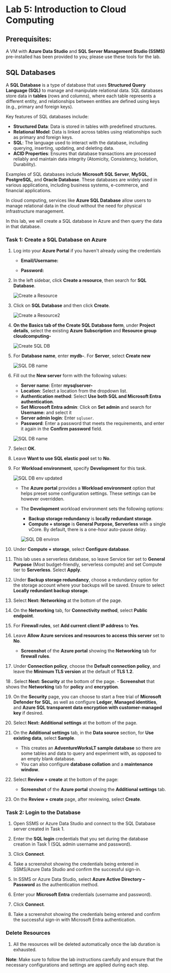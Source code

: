 # Lab 5: Introduction to Cloud Computing

## Prerequisites:
A VM with **Azure Data Studio** and **SQL Server Management Studio (SSMS)** pre-installed has been provided to you; please use these tools for the lab.

## SQL Databases

A **SQL Database** is a type of database that uses **Structured Query Language (SQL)** to manage and manipulate relational data. SQL databases store data in **tables** (rows and columns), where each table represents a different entity, and relationships between entities are defined using keys (e.g., primary and foreign keys).

Key features of SQL databases include:
- **Structured Data**: Data is stored in tables with predefined structures.
- **Relational Model**: Data is linked across tables using relationships such as primary and foreign keys.
- **SQL**: The language used to interact with the database, including querying, inserting, updating, and deleting data.
- **ACID Properties**: Ensures that database transactions are processed reliably and maintain data integrity (Atomicity, Consistency, Isolation, Durability).
  
Examples of SQL databases include **Microsoft SQL Server**, **MySQL**, **PostgreSQL**, and **Oracle Database**. These databases are widely used in various applications, including business systems, e-commerce, and financial applications.

In cloud computing, services like **Azure SQL Database** allow users to manage relational data in the cloud without the need for physical infrastructure management.

In this lab, we will create a SQL database in Azure and then query the data in that database.

### Task 1: Create a SQL Database on Azure

1. Log into your **Azure Portal** if you haven't already using the credentials
   
   - **Email/Username:** <inject key="AzureAdUserEmail"></inject>

   - **Password:** <inject key="AzureAdUserPassword"></inject>
   
2. In the left sidebar, click **Create a resource**, then search for **SQL Database**.

   ![Create a Resource](images/1.png)

3. Click on **SQL Database** and then click **Create**.

   ![Create a Resource2](images/2.png)

4. **On the Basics tab of the Create SQL Database form**, under **Project details**, select the existing **Azure Subscription** and **Resource group**  **cloudcomputing-<inject key="DeploymentID" enableCopy="false"/>** 

   ![Create SQL DB](images/3.png)

5. For **Database name**, enter **mydb-<inject key="DeploymentID" enableCopy="false"/>**. For **Server**, select **Create new**

   ![SQL DB name](images/4.png)

6. Fill out the **New server** form with the following values:
   - **Server name**: Enter **mysqlserver-<inject key="DeploymentID" enableCopy="false"/>** 
   - **Location**: Select a location from the dropdown list.
   - **Authentication method**: Select **Use both SQL and Microsoft Entra authentication**.
   - **Set Microsoft Entra admin**: Click on **Set admin** and search for **Username:** <inject key="AzureAdUserEmail"></inject> and select it
   - **Server admin login**: Enter `sqluser`.
   - **Password**: Enter a password that meets the requirements, and enter it again in the **Confirm password** field.
   
   ![SQL DB name](images/5.png)

7. Select **OK**.
   
8. Leave **Want to use SQL elastic pool** set to **No**.

9. For **Workload environment**, specify **Development** for this task.

   ![SQL DB env updated](images/6-u.png)

   - The **Azure portal** provides a **Workload environment** option that helps preset some configuration settings. These settings can be however overridden.
   - The **Development** workload environment sets the following options:
     - **Backup storage redundancy** is **locally redundant storage**.
     - **Compute + storage** is **General Purpose, Serverless** with a single vCore. By default, there is a one-hour auto-pause delay.

     ![SQL DB environ](images/06.png)

10. Under **Compute + storage**, select **Configure database**.

11. This lab uses a serverless database, so leave Service tier set to **General Purpose** (Most budget-friendly, serverless compute) and set Compute tier to **Serverless**. Select **Apply**.

12. Under **Backup storage redundancy**, choose a redundancy option for the storage account where your backups will be saved. Ensure to select **Locally redundant backup storage**.

13. Select **Next: Networking** at the bottom of the page.

14. On the **Networking** tab, for **Connectivity method**, select **Public endpoint**.

15. For **Firewall rules**, set **Add current client IP address** to **Yes**.

16. Leave **Allow Azure services and resources to access this server** set to **No**.
    - **Screenshot** of the **Azure portal** showing the **Networking** tab for **firewall rules**.

17. Under **Connection policy**, choose the **Default connection policy**, and leave the **Minimum TLS version** at the default of **TLS 1.2**.

18 . Select **Next: Security** at the bottom of the page.
    - **Screenshot** that shows the **Networking** tab for **policy** and **encryption**.

19. On the **Security** page, you can choose to start a free trial of **Microsoft Defender for SQL**, as well as configure **Ledger**, **Managed identities**, and **Azure SQL transparent data encryption with customer-managed key** if desired.

20. Select **Next: Additional settings** at the bottom of the page.

21. On the **Additional settings** tab, in the **Data source** section, for **Use existing data**, select **Sample**.
    - This creates an **AdventureWorksLT sample database** so there are some tables and data to query and experiment with, as opposed to an empty blank database.
    - You can also configure **database collation** and a **maintenance window**.

22. Select **Review + create** at the bottom of the page:
    - **Screenshot** of the **Azure portal** showing the **Additional settings** tab.

23. On the **Review + create** page, after reviewing, select **Create**.

### Task 2: Login to the Database

1. Open SSMS or Azure Data Studio and connect to the SQL Database server created in Task 1.

2. Enter the **SQL login** credentials that you set during the database creation in Task 1 (SQL admin username and password).

3. Click **Connect**.

4. Take a screenshot showing the credentials being entered in SSMS/Azure Data Studio and confirm the successful sign-in.

5. In SSMS or Azure Data Studio, select **Azure Active Directory – Password** as the authentication method.

6. Enter your **Microsoft Entra** credentials (username and password).

7. Click **Connect**.

8. Take a screenshot showing the credentials being entered and confirm the successful sign-in with Microsoft Entra authentication.


### Delete Resources

1. All the resources will be deleted automatically once the lab duration is exhausted.
   
**Note**: Make sure to follow the lab instructions carefully and ensure that the necessary configurations and settings are applied during each step.

